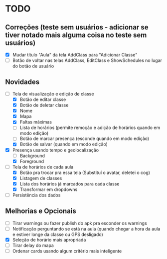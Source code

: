 # TODO

## Correções (teste sem usuários - adicionar se tiver notado mais alguma coisa no teste sem usuários)

- [x] Mudar título "Aula" da tela AddClass para "Adicionar Classe"
- [ ] Botão de voltar nas telas AddClass, EditClass e ShowSchedules no lugar do botão de usuário

## Novidades

- [ ] Tela de visualização e edição de classe
  - [x] Botão de editar classe
  - [x] Botão de deletar classe
  - [x] Nome
  - [x] Mapa
  - [x] Faltas máximas
  - [ ] Lista de horários (permite remoção e adição de horários quando em modo edição)
  - [ ] Botão de marcar presença (esconde quando em modo edição)
  - [x] Botão de salvar (quando em modo edição)
- [x] Presença usando tempo e geolocalização
  - [ ] Background
  - [x] Foreground
- [ ] Tela de horários de cada aula
  - [x] Botão pra trocar pra essa tela (Substituí o avatar, deletei o cog)
  - [x] Listagem de classes
  - [x] Lista dos horários já marcados para cada classe
  - [x] Transformar em dropdowns
- [ ] Persistência dos dados

## Melhorias e Opcionais

- [ ] Tirar warnings ou fazer publish do apk pra esconder os warnings
- [ ] Notificação perguntando se está na aula (quando chegar a hora da aula e estiver longe da classe ou GPS desligado)
- [x] Seleção de horário mais apropriada
- [ ] Tirar delay do mapa
- [ ] Ordenar cards usando algum critério mais inteligente